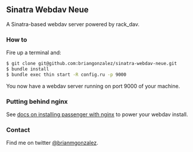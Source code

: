 ## Sinatra Webdav Neue

A Sinatra-based webdav server powered by rack_dav.

### How to

Fire up a terminal and:

```bash
$ git clone git@github.com:briangonzalez/sinatra-webdav-neue.git  
$ bundle install
$ bundle exec thin start -R config.ru -p 9000
```

You now have a webdav server running on port 9000 of your machine.


### Putting behind nginx
See [docs on installing passenger with nginx](http://www.modrails.com/documentation/Users%20guide%20Nginx.html) to power your webdav install.

### Contact
Find me on twitter [@brianmgonzalez](http://twitter.com/brianmgonzalez).
